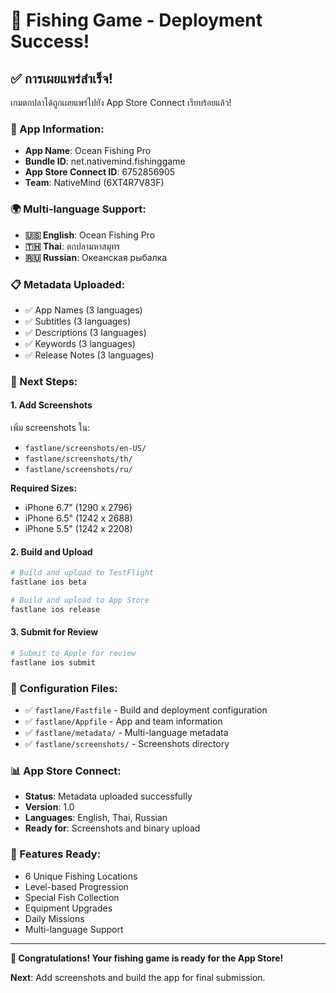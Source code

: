 # 🎣 Fishing Game - Deployment Success!

## ✅ การเผยแพร่สำเร็จ!

เกมตกปลาได้ถูกเผยแพร่ไปยัง App Store Connect เรียบร้อยแล้ว!

### 📱 App Information:
- **App Name**: Ocean Fishing Pro
- **Bundle ID**: net.nativemind.fishinggame
- **App Store Connect ID**: 6752856905
- **Team**: NativeMind (6XT4R7V83F)

### 🌍 Multi-language Support:
- **🇺🇸 English**: Ocean Fishing Pro
- **🇹🇭 Thai**: ตกปลามหาสมุทร
- **🇷🇺 Russian**: Океанская рыбалка

### 📋 Metadata Uploaded:
- ✅ App Names (3 languages)
- ✅ Subtitles (3 languages)
- ✅ Descriptions (3 languages)
- ✅ Keywords (3 languages)
- ✅ Release Notes (3 languages)

### 🚀 Next Steps:

#### 1. Add Screenshots
เพิ่ม screenshots ใน:
- `fastlane/screenshots/en-US/`
- `fastlane/screenshots/th/`
- `fastlane/screenshots/ru/`

**Required Sizes:**
- iPhone 6.7" (1290 x 2796)
- iPhone 6.5" (1242 x 2688)
- iPhone 5.5" (1242 x 2208)

#### 2. Build and Upload
```bash
# Build and upload to TestFlight
fastlane ios beta

# Build and upload to App Store
fastlane ios release
```

#### 3. Submit for Review
```bash
# Submit to Apple for review
fastlane ios submit
```

### 🔧 Configuration Files:
- ✅ `fastlane/Fastfile` - Build and deployment configuration
- ✅ `fastlane/Appfile` - App and team information
- ✅ `fastlane/metadata/` - Multi-language metadata
- ✅ `fastlane/screenshots/` - Screenshots directory

### 📊 App Store Connect:
- **Status**: Metadata uploaded successfully
- **Version**: 1.0
- **Languages**: English, Thai, Russian
- **Ready for**: Screenshots and binary upload

### 🎯 Features Ready:
- 6 Unique Fishing Locations
- Level-based Progression
- Special Fish Collection
- Equipment Upgrades
- Daily Missions
- Multi-language Support

---

**🎣 Congratulations! Your fishing game is ready for the App Store!**

**Next**: Add screenshots and build the app for final submission.
